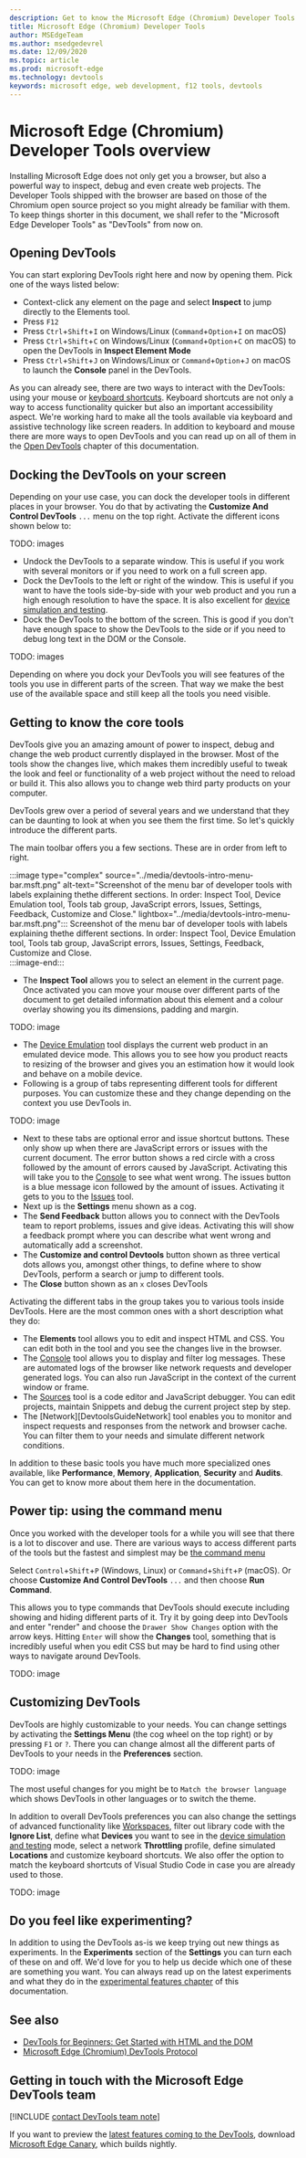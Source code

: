 ```yaml
---
description: Get to know the Microsoft Edge (Chromium) Developer Tools
title: Microsoft Edge (Chromium) Developer Tools
author: MSEdgeTeam
ms.author: msedgedevrel
ms.date: 12/09/2020
ms.topic: article
ms.prod: microsoft-edge
ms.technology: devtools
keywords: microsoft edge, web development, f12 tools, devtools
---
```

# Microsoft Edge (Chromium) Developer Tools overview  

Installing Microsoft Edge does not only get you a browser, but also a powerful way to inspect, debug and even create web projects. The Developer Tools shipped with the browser are based on those of the  Chromium open source project so you might already be familiar with them. To keep things shorter in this document, we shall refer to the "Microsoft Edge Developer Tools" as "DevTools" from now on. 

## Opening DevTools  

You can start exploring DevTools right here and now by opening them. Pick one of the ways listed below:

*   Context-click any element on the page and select **Inspect** to jump directly to the Elements tool. 
*   Press `F12` 
*   Press `Ctrl`+`Shift`+`I` on Windows/Linux \(`Command`+`Option`+`I` on macOS\)  
*   Press `Ctrl`+`Shift`+`C` on Windows/Linux \(`Command`+`Option`+`C` on macOS\) to open the DevTools in **Inspect Element Mode** 
*   Press `Ctrl`+`Shift`+`J` on Windows/Linux or `Command`+`Option`+`J` on macOS to launch the **Console** panel in the DevTools.  

As you can already see, there are two ways to interact with the DevTools: using your mouse or [keyboard shortcuts][DevtoolsGuideKeyboardShortcuts]. Keyboard shortcuts are not only a  way to access functionality quicker but also an important accessibility aspect. We're working hard to make all the tools available via keyboard and assistive technology like screen readers. In addition to keyboard and mouse there are more ways to open DevTools and you can read up on all of them in the [Open DevTools][DevtoolsGuideOpenDevTools] chapter of this documentation.

## Docking the DevTools on your screen

Depending on your use case, you can dock the developer tools in different places in your browser. You do that by activating the **Customize And Control DevTools** `...` menu on the top right. Activate the different icons shown below to:

TODO: images

*   Undock the DevTools to a separate window. This is useful if you work with several monitors or if you need to work on a full screen app. 
*   Dock the DevTools to the left or right of the window. This is useful if you want to have the tools side-by-side with your web product and you run a high enough resolution to have the space. It is also excellent for [device simulation and testing][DevtoolsGuideDeviceMode].
*   Dock the DevTools to the bottom of the screen. This is good if you don't have enough space to show the DevTools to the side or if you need to debug long text in the DOM or the Console.

TODO: images

Depending on where you dock your DevTools you will see features of the tools you use in different parts of the screen. That way we make the best use of the available space and still keep all the tools you need visible.  

## Getting to know the core tools

DevTools give you an amazing amount of power to inspect, debug and change the web product currently displayed in the browser. Most of the tools show the changes live, which makes them incredibly useful to tweak the look and feel or functionality of a web project without the need to reload or build it. This also allows you to change web third party products on your computer. 

DevTools grew over a period of several years and we understand that they can be daunting to look at when you see them the first time. So let's quickly introduce the different parts. 

The main toolbar offers you a few sections. These are in order from left to right.

:::image type="complex" source="../media/devtools-intro-menu-bar.msft.png" alt-text="Screenshot of the menu bar of developer tools with labels explaining thethe different sections. In order: Inspect Tool, Device Emulation tool, Tools tab group, JavaScript errors, Issues, Settings, Feedback, Customize and Close." lightbox="../media/devtools-intro-menu-bar.msft.png":::
   Screenshot of the menu bar of developer tools with labels explaining thethe different sections. In order: Inspect Tool, Device Emulation tool, Tools tab group, JavaScript errors, Issues, Settings, Feedback, Customize and Close.  
:::image-end:::  

* The **Inspect Tool** allows you to select an element in the current page. Once activated you can move your mouse over different parts of the document to get detailed information about this element and a colour overlay showing you its dimensions, padding and margin.

TODO: image  

* The [Device Emulation][DevtoolsGuideDeviceMode] tool displays the current web product in an emulated device mode. This allows you to see how you product reacts to resizing of the browser and gives you an estimation how it would look and behave on a mobile device.
* Following is a group of tabs representing different tools for different purposes. You can customize these and they change depending on the context you use DevTools in.

TODO: image 

* Next to these tabs are optional error and issue shortcut buttons. These only show up when there are JavaScript errors or issues with the current document. The error button shows a red circle with a cross followed by the amount of errors caused by JavaScript. Activating this will take you to the [Console][DevtoolsGuideConsole] to see what went wrong. The issues button is a blue message icon followed by the amount of issues. Activating it gets to you to the [Issues][DevtoolsGuideIssues] tool. 
* Next up is the **Settings** menu shown as a cog. 
* The **Send Feedback** button allows you to connect with the DevTools team to report problems, issues and give ideas. Activating this will show a feedback prompt where you can describe what went wrong and automatically add a screenshot. 
* The **Customize and control Devtools** button shown as three vertical dots allows you, amongst other things, to define where to show DevTools, perform a search or jump to different tools.
* The **Close** button shown as an `x` closes DevTools

Activating the different tabs in the group takes you to various tools inside DevTools. Here are the most common ones with a short description what they do:

*   The **Elements** tool allows you to edit and inspect HTML and CSS. You can edit both in the tool and you see the changes live in the browser.  
*   The [Console][DevtoolsGuideConsole] tool allows you to display and filter log messages. These are automated logs of the browser like network requests and developer generated logs. You can also run JavaScript in the context of the current window or frame.
*   The [Sources][DevtoolsGuideSources] tool is a code editor and JavaScript debugger. You can edit projects, maintain Snippets and debug the current project step by step.
*   The [Network][DevtoolsGuideNetwork] tool enables you to monitor and inspect requests and responses from the network and browser cache. You can filter them to your needs and simulate different network conditions.

In addition to these basic tools you have much more specialized ones available, like **Performance**, **Memory**, **Application**, **Security** and **Audits**. You can get to know more about them here in the documentation.
        
## Power tip: using the command menu

Once you worked with the developer tools for a while you will see that there is a lot to discover and use. There are various ways to access different parts of the tools but the fastest and simplest may be [the command menu][DevtoolsGuideChromiumCommandMenu] 

Select `Control`+`Shift`+`P` \(Windows, Linux\) or `Command`+`Shift`+`P` \(macOS\). Or choose **Customize And Control DevTools** `...` and then choose **Run Command**.  

This allows you to type commands that DevTools should execute including showing and hiding different parts of it. Try it by going deep into DevTools and enter "render" and choose the `Drawer Show Changes` option with the arrow keys. Hitting `Enter` will show the **Changes** tool, something that is incredibly useful when you edit CSS but may be hard to find using other ways to navigate around DevTools. 

TODO: image

## Customizing DevTools

DevTools are highly customizable to your needs. You can change settings by activating the **Settings Menu** (the cog wheel on the top right) or by pressing `F1` or `?`. There you can change almost all the different parts of DevTools to your needs in the **Preferences** section.

TODO: image 

The most useful changes for you might be to `Match the browser language` which shows DevTools in other languages or to switch the theme. 

In addition to overall DevTools preferences you can also change the settings of advanced functionality like [Workspaces][DevtoolsGuideWorkspaces], filter out library code with the **Ignore List**, define what **Devices** you want to see in the [device simulation and testing][DevtoolsGuideDeviceMode] mode, select a network **Throttling** profile, define simulated **Locations** and customize keyboard shortcuts. We also offer the option to match the keyboard shortcuts of Visual Studio Code in case you are already used to those. 

TODO: image

## Do you feel like experimenting?

In addition to using the DevTools as-is we keep trying out new things as experiments. In the **Experiments** section of the **Settings** you can turn each of these on and off. We'd love for you to help us decide which one of these are something you want. You can always read up on the latest experiments and what they do in the [experimental features chapter][DevtoolsGuideChromiumExperiment] of this documentation.

## See also  

*   [DevTools for Beginners: Get Started with HTML and the DOM][DevtoolsGuideChromiumBeginnersHtml]  
*   [Microsoft Edge (Chromium) DevTools Protocol][DevtoolsProtocolChromiumIndex]  
    
## Getting in touch with the Microsoft Edge DevTools team  

[!INCLUDE [contact DevTools team note](./includes/contact-devtools-team-note.md)]  

If you want to preview the [latest features coming to the DevTools][DevtoolsGuideChromiumWhatsNewIndex], download [Microsoft Edge Canary][MicrosoftedgeinsiderDownload], which builds nightly.  

<!-- links -->  

[DevtoolsGuideKeyboardShortcuts]: /microsoft-edge/devtools-guide-chromium/shortcuts
[DevtoolsGuideOpenDevTools]: /microsoft-edge/devtools-guide-chromium/shortcuts
[DevtoolsGuideConsole]: /microsoft-edge/devtools-guide-chromium/console
[DevtoolsGuideIssues]: /microsoft-edge/devtools-guide-chromium/issues
[DevtoolsGuideSources]: /microsoft-edge/devtools-guide-chromium/sources
[DevtoolsGuideChromiumCommandMenu]: /microsoft-edge/devtools-guide-chromium/command-menu
[DevtoolsGuideWorkspaces]: /microsoft-edge/devtools-guide-chromium/workspaces
[DevtoolsGuideChromiumExperiment]: /microsoft-edge/devtools-guide-chromium/experimental-features
[DevtoolsGuideDeviceMode]: /microsoft-edge/devtools-guide-chromium/device-mode
[DevtoolsGuideChromiumBeginnersHtml]: /microsoft-edge/devtools-guide-chromium/beginners/html "DevTools for Beginners: Get Started with HTML and the DOM | Microsoft Docs"  
[DevtoolsGuideChromiumWhatsNewIndex]: /microsoft-edge/devtools-guide-chromium/whats-new/2020/11/devtools "What's new in the Microsoft Edge (Chromium) DevTools | Microsoft Docs"  
[DevtoolsProtocolChromiumIndex]: /microsoft-edge/devtools-protocol-chromium "Microsoft Edge (Chromium) DevTools Protocol | Microsoft Docs"  
[MicrosoftEdgeAddonsExtensions]: https://microsoftedge.microsoft.com/addons/category/Edge-Extensions "Microsoft Edge Add-ons"  
[MicrosoftedgeinsiderDownload]: https://www.microsoftedgeinsider.com/download "Download Microsoft Edge Insider Channels"  
[GoogleChromeWebstoreExtensions]: https://chrome.google.com/webstore/category/extensions "Extensions | Chrome Web Store"  